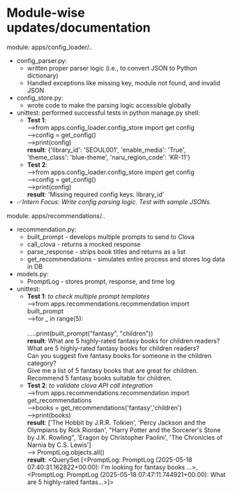 # Module-wise updates/documentation
module: apps/config_loader/..
- config_parser.py: 
  - written proper parser logic (i.e., to convert JSON to Python dictionary)
  - Handled exceptions like missing key, module not found, and invalid JSON
- config_store.py:
  - wrote code to make the parsing logic accessible globally
- unittest: performed successful tests in python manage.py shell:
  - **Test 1**:<br>
   -->from apps.config_loader.config_store import get config<br>
   -->config = get_config()<br>
   -->print(config)<br>
   **result**: {'library_id': 'SEOUL001', 'enable_media': 'True', 'theme_class': 'blue-theme', 'naru_region_code': 'KR-11'}<br>
  - **Test 2**:<br>
   -->from apps.config_loader.config_store import get config<br>
   -->config = get_config()<br>
   -->print(config)<br>
   **result**: 'Missing required config keys: library_id'<br>
- ✅*Intern Focus: Write config parsing logic. Test with sample JSONs.* <br>

module: apps/recommendations/..
- recommendation.py:
  - built_prompt - develops multiple prompts to send to Clova
  - call_clova - returns a mocked response
  - parse_response - strips book titles and returns as a list
  - get_recommendations - simulates entire process and stores log data in DB
- models.py:
  - PromptLog - stores prompt, response, and time log
- unittest:
  - **Test 1**: *to check multiple prompt templates*<br>
   -->from apps.recommendations.recommendation import built_prompt<br>
   -->for _ in range(5):<br>                                           
      .....print(built_prompt("fantasy", "children"))<br>
   **result**: What are 5 highly-rated fantasy books for children readers?<br>
    What are 5 highly-rated fantasy books for children readers? <br>
    Can you suggest five fantasy books for someone in the children category?<br>
    Give me a list of 5 fantasy books that are great for children.<br>
    Recommend 5 fantasy books suitable for children.<br>
  - **Test 2**: *to validate clova API call integration*<br>
    -->from apps.recommendations.recommendation import get_recommendations<br>
    -->books = get_recommendations('fantasy','children')<br>
    -->print(books)<br>
  **result**: ['The Hobbit by J.R.R. Tolkien', 'Percy Jackson and the Olympians by Rick Riordan', "Harry Potter and the Sorcerer's Stone by J.K. Rowling", 'Eragon by Christopher Paolini', 'The Chronicles of Narnia by C.S. Lewis']<br>
   --> PromptLog.objects.all()<br>
  **result**: <QuerySet [<PromptLog: PromptLog (2025-05-18 07:40:31.162822+00:00): I'm looking for fantasy books ...>, <PromptLog: PromptLog (2025-05-18 07:47:11.744921+00:00): What are 5 highly-rated fantas...>]>
  

